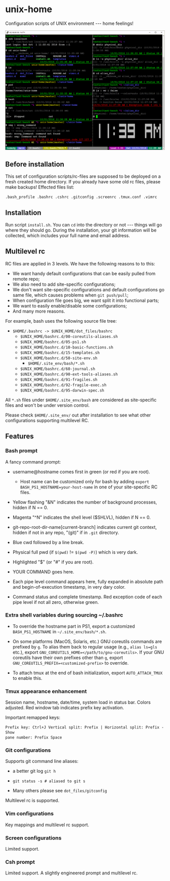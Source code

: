 # unix-home

Configuration scripts of UNIX environment --- home feelings!

![alt tag](https://github.com/hengyang-zhao/unix-home/blob/master/images/full-demo.gif)

## Before installation

This set of configuration scripts/rc-files are supposed to be deployed on a
fresh created home directory. If you already have some old rc files, please
make backups! Effected files list:

    .bash_profile .bashrc .cshrc .gitconfig .screenrc .tmux.conf .vimrc

## Installation

Run script `install.sh`. You can `cd` into the directory or not --- things will
go where they should go. During the installation, your git information will be
collected, which includes your full name and email address.

## Multilevel rc

RC files are applied in 3 levels. We have the following reasons to to this:

  - We want handy default configurations that can be easily pulled from remote
    repo;
  - We also need to add site-specific configurations;
  - We don't want site-specific configurations and default configurations go
    same file, which causes problems when `git push/pull`;
  - When configuration file goes big, we want split it into functional parts;
  - We want to easily enable/disable some configurations;
  - And many more reasons.

For example, bash uses the following source file tree:

  - `$HOME/.bashrc -> $UNIX_HOME/dot_files/bashrc`
    - `$UNIX_HOME/bashrc.d/00-coreutils-aliases.sh`
    - `$UNIX_HOME/bashrc.d/05-ps1.sh`
    - `$UNIX_HOME/bashrc.d/10-basic-functions.sh`
    - `$UNIX_HOME/bashrc.d/15-templates.sh`
    - `$UNIX_HOME/bashrc.d/50-site-env.sh`
      - `$HOME/.site_env/bash/*.sh`
    - `$UNIX_HOME/bashrc.d/60-journal.sh`
    - `$UNIX_HOME/bashrc.d/90-ext-tools-aliases.sh`
    - `$UNIX_HOME/bashrc.d/91-fragiles.sh`
    - `$UNIX_HOME/bashrc.d/92-fragile-exec.sh`
    - `$UNIX_HOME/bashrc.d/95-darwin-spec.sh`

All `*.sh` files under `$HOME/.site_env/bash` are considered as site-specific
files and won't be under version control.

Please check `$HOME/.site_env/` out after installation to see what other
configurations supporting multilevel RC.

## Features

### Bash prompt

A fancy command prompt:

 - username@hostname comes first in green (or red if you are root).

   - Host name can be customized only for bash by adding `export
     BASH_PS1_HOSTNAME=your-host-name` in one of your site-specific RC files.

 - Yellow flashing "&N" indicates the number of background processes, hidden if
   N == 0.

 - Magenta "^N" indicates the shell level ($SHLVL), hidden if N == 0.

 - git-repo-root-dir-name[current-branch] indicates current git context, hidden
   if not in any repo, "(git)" if in `.git` directory.

 - Blue cwd followed by a line break.

 - Physical full pwd (if `$(pwd)` != `$(pwd -P)`) which is very dark.

 - Highlighted "$" (or "#" if you are root).

 - YOUR COMMAND goes here.

 - Each pipe level command appears here, fully expanded in absolute path and
   begin-of-execution timestamp, in very dary color.

 - Command status and complete timestamp. Red exception code of each pipe level
   if not all zero, otherwise green.

### Extra shell variables during sourcing ~/.bashrc

 - To override the hostname part in PS1, export a customized
   `BASH_PS1_HOSTNAME` in `~/.site_env/bash/*.sh`.

 - On some platforms (MacOS, Solaris, etc.) GNU coreutils commands are prefixed
   by `g`. To alias them back to regular usage (e.g., `alias ls=gls` etc.),
   export `GNU_COREUTILS_HOME=</path/to/gnu-coreutils>`. If your GNU coreutils
   have their own prefixes other than `g`, export
   `GNU_COREUTILS_PREFIX=<customized-prefix>` to override.

 - To attach tmux at the end of bash initialization, export `AUTO_ATTACH_TMUX`
   to enable this.

### Tmux appearance enhancement

Session name, hostname, date/time, system load in status bar. Colors adjusted.
Red window tab indicates prefix key activation.

Important remapped keys:

    Prefix key: Ctrl+J Vertical split: Prefix | Horizontal split: Prefix - Show
    pane number: Prefix Space

### Git configurations

Supports git command line aliases:

 - a better git log `git h`
 
 - `git status -s # aliased to git s`
 
 - Many others please see `dot_files/gitconfig`

Multilevel rc is supported.

### Vim configurations

Key mappings and multilevel rc support.

### Screen configurations

Limited support.

### Csh prompt

Limited support. A slightly engineered prompt and multilevel rc.

